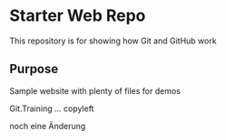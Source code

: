 # Starter Web Repo

This repository is for showing how Git and GitHub work

## Purpose

Sample website with plenty of files for demos

Git.Training ... copyleft

noch eine Änderung